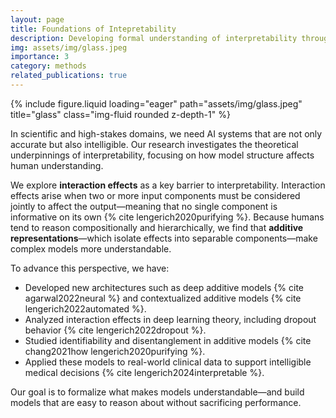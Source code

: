 ```yaml
---
layout: page
title: Foundations of Intepretability
description: Developing formal understanding of interpretability through structured models, GAMs, and interaction effects.
img: assets/img/glass.jpeg
importance: 3
category: methods
related_publications: true
---
```


{% include figure.liquid loading="eager" path="assets/img/glass.jpeg" title="glass" class="img-fluid rounded z-depth-1" %}

In scientific and high-stakes domains, we need AI systems that are not only accurate but also intelligible. Our research investigates the theoretical underpinnings of interpretability, focusing on how model structure affects human understanding.

We explore **interaction effects** as a key barrier to interpretability. Interaction effects arise when two or more input components must be considered jointly to affect the output—meaning that no single component is informative on its own {% cite lengerich2020purifying %}. Because humans tend to reason compositionally and hierarchically, we find that **additive representations**—which isolate effects into separable components—make complex models more understandable.

To advance this perspective, we have:
- Developed new architectures such as deep additive models {% cite agarwal2022neural %} and contextualized additive models {% cite lengerich2022automated %}.
- Analyzed interaction effects in deep learning theory, including dropout behavior {% cite lengerich2022dropout %}.
- Studied identifiability and disentanglement in additive models {% cite chang2021how lengerich2020purifying %}.
- Applied these models to real-world clinical data to support intelligible medical decisions {% cite lengerich2024interpretable %}.

Our goal is to formalize what makes models understandable—and build models that are easy to reason about without sacrificing performance.
 
<br/><br/>
